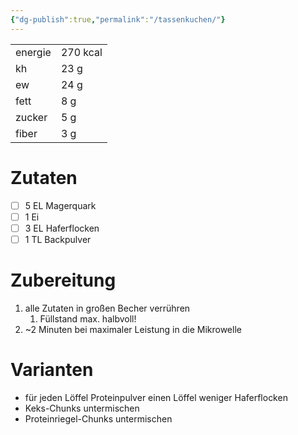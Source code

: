 ```yaml
---
{"dg-publish":true,"permalink":"/tassenkuchen/"}
---
```



|         |          |
| ------- | -------- |
| energie | 270 kcal |
| kh      | 23 g     |
| ew      | 24 g     |
| fett    | 8 g      |
| zucker  | 5 g      |
| fiber   | 3 g      | 

# Zutaten

- [ ] 5 EL Magerquark
- [ ] 1 Ei
- [ ] 3 EL Haferflocken
- [ ] 1 TL Backpulver

# Zubereitung

1. alle Zutaten in großen Becher verrühren
	1. Füllstand max. halbvoll!
2. ~2 Minuten bei maximaler Leistung in die Mikrowelle

# Varianten

- für jeden Löffel Proteinpulver einen Löffel weniger Haferflocken
- Keks-Chunks untermischen
- Proteinriegel-Chunks untermischen
